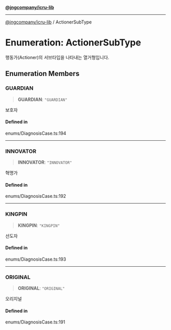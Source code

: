 [**@jngcompany/icru-lib**](../README.md)

***

[@jngcompany/icru-lib](../globals.md) / ActionerSubType

# Enumeration: ActionerSubType

행동가(Actioner)의 서브타입을 나타내는 열거형입니다.

## Enumeration Members

### GUARDIAN

> **GUARDIAN**: `"GUARDIAN"`

보호자

#### Defined in

enums/DiagnosisCase.ts:194

***

### INNOVATOR

> **INNOVATOR**: `"INNOVATOR"`

혁명가

#### Defined in

enums/DiagnosisCase.ts:192

***

### KINGPIN

> **KINGPIN**: `"KINGPIN"`

선도자

#### Defined in

enums/DiagnosisCase.ts:193

***

### ORIGINAL

> **ORIGINAL**: `"ORIGINAL"`

오리지널

#### Defined in

enums/DiagnosisCase.ts:191

